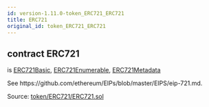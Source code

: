 ```yaml
---
id: version-1.11.0-token_ERC721_ERC721
title: ERC721
original_id: token_ERC721_ERC721
---
```


<div class="contract-doc"><div class="contract"><h2 class="contract-header"><span class="contract-kind">contract</span> ERC721</h2><p class="base-contracts"><span>is</span> <a href="token_ERC721_ERC721Basic.html">ERC721Basic</a><span>, </span><a href="token_ERC721_ERC721_ERC721Enumerable.html">ERC721Enumerable</a><span>, </span><a href="token_ERC721_ERC721_ERC721Metadata.html">ERC721Metadata</a></p><p class="description">See https://github.com/ethereum/EIPs/blob/master/EIPS/eip-721.md.</p><div class="source">Source: <a href="https://github.com/OpenZeppelin/zeppelin-solidity/blob/v1.11.0/contracts/token/ERC721/ERC721.sol" target="_blank">token/ERC721/ERC721.sol</a></div></div></div>
